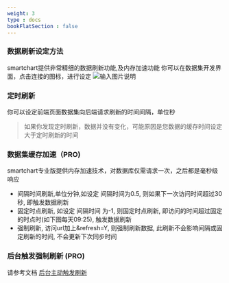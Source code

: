 ```yaml
---
weight: 3
type : docs
bookFlatSection : false
---
```


### 数据刷新设定方法

smartchart提供非常精细的数据刷新功能,及内存加速功能
你可以在数据集开发界面，点击连接的图标，进行设定
![输入图片说明](https://images.gitee.com/uploads/images/2022/0514/124122_02bddedf_5500438.png "屏幕截图.png")

### 定时刷新
你可以设定前端页面数据集向后端请求刷新的时间间隔，单位秒
> 如果你发现定时刷新，数据并没有变化，可能原因是您数据的缓存时间设定大于定时刷新的时间

### 数据集缓存加速（PRO)
smartchart专业版提供内存加速技术，对数据库仅需请求一次，之后都是毫秒级响应
- 间隔时间刷新,单位分钟,如设定 间隔时间为0.5, 则如果下一次访问时间超过30秒, 即触发数据刷新
- 固定时点刷新, 如设定 间隔时间 为-1, 则固定时点刷新, 即访问的时间超过固定的时点时(如下图每天09:25), 触发数据刷新
- 强制刷新, 访问url加上&refresh=Y, 则强制刷新数据, 此刷新不会影响间隔或固定刷新的时间, 不会更新下次同步时间


### 后台触发强制刷新 (PRO)
请参考文档 [后台主动触发刷新](https://gitee.com/smartchart/smartchart/wikis/9.%E8%BF%9B%E9%98%B6%E5%BC%80%E5%8F%91PRO/%E5%90%8E%E5%8F%B0API%E5%88%B7%E6%96%B0)